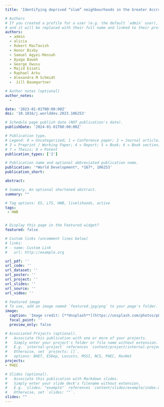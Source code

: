 ```yaml
---
title: 'Identifying deprived “slum” neighbourhoods in the Greater Accra Metropolitan Area of Ghana using census and remote sensing datal'

# Authors
# If you created a profile for a user (e.g. the default `admin` user), write the username (folder name) here
# and it will be replaced with their full name and linked to their profile.
authors:
  - admin
  - alicia
  - Robert MacTavish
  - Honor Bixby
  - Samuel Agyei-Mensah
  - Ayaga Bawah
  - George Owusu
  - Majid Ezzati
  - Raphael Arku
  - Alexandra M Schmidt
  -  Jill Baumgartner

# Author notes (optional)
author_notes:
  -

date: '2023-01-01T00:00:00Z'
doi: '10.1016/j.worlddev.2023.106253'

# Schedule page publish date (NOT publication's date).
publishDate: '2024-01-01T00:00:00Z'

# Publication type.
# Legend: 0 = Uncategorized; 1 = Conference paper; 2 = Journal article;
# 3 = Preprint / Working Paper; 4 = Report; 5 = Book; 6 = Book section;
# 7 = Thesis; 8 = Patent
publication_types: ['2']

# Publication name and optional abbreviated publication name.
publication: '*World Development*, *167*, 106253'
publication_short: 

abstract: 

# Summary. An optional shortened abstract.
summary: ""

# Tag options: ES, LTS, HWB, livelihoods, active
tags: 
 - HWB


# Display this page in the Featured widget?
featured: false

# Custom links (uncomment lines below)
# links:
# - name: Custom Link
#   url: http://example.org

url_pdf: ''
url_code: ''
url_dataset: ''
url_poster: ''
url_project: ''
url_slides: ''
url_source: ''
url_video: ''

# Featured image
# To use, add an image named `featured.jpg/png` to your page's folder.
image:
  caption: 'Image credit: [**Unsplash**](https://unsplash.com/photos/pLCdAaMFLTE)'
  focal_point: ''
  preview_only: false

# Associated Projects (optional).
#   Associate this publication with one or more of your projects.
#   Simply enter your project's folder or file name without extension.
#   E.g. `internal-project` references `content/project/internal-project/index.md`.
#   Otherwise, set `projects: []`.
#   options: BHET, ESDep, Locusts, MSSI, NCS, PHEC, ResNet
projects:
- PHEC

# Slides (optional).
#   Associate this publication with Markdown slides.
#   Simply enter your slide deck's filename without extension.
#   E.g. `slides: "example"` references `content/slides/example/index.md`.
#   Otherwise, set `slides: ""`.
slides: ""
---
```



